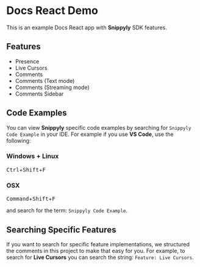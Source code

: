 # Docs React Demo

This is an example Docs React app with **Snippyly** SDK features.

## Features

- Presence
- Live Cursors
- Comments
- Comments (Text mode)
- Comments (Streaming mode)
- Comments Sidebar

## Code Examples

You can view **Snippyly** specific code examples by searching for `Snippyly Code Example` in your IDE. For example if you use **VS Code**, use the following:

### Windows + Linux

<kbd>Ctrl</kbd>+<kbd>Shift</kbd>+<kbd>F</kbd>

### OSX

<kbd>Command</kbd>+<kbd>Shift</kbd>+<kbd>F</kbd>

and search for the term: `Snippyly Code Example`.

## Searching Specific Features

If you want to search for specific feature implementations, we structured the comments in this project to make that easy for you. For example, to search for **Live Cursors** you can search the string: `Feature: Live Cursors`.